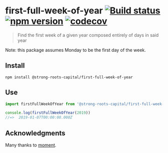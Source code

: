 # first-full-week-of-year [![Build status](https://travis-ci.org/strong-roots-capital/first-full-week-of-year.svg?branch=master)](https://travis-ci.org/strong-roots-capital/first-full-week-of-year) [![npm version](https://img.shields.io/npm/v/@strong-roots-capital/first-full-week-of-year.svg)](https://npmjs.org/package/@strong-roots-capital/first-full-week-of-year) [![codecov](https://codecov.io/gh/strong-roots-capital/first-full-week-of-year/branch/master/graph/badge.svg)](https://codecov.io/gh/strong-roots-capital/first-full-week-of-year)

> Find the first week of a given year composed entirely of days in said year

Note: this package assumes Monday to be the first day of the week.

## Install

``` shell
npm install @strong-roots-capital/first-full-week-of-year
```

## Use

``` typescript
import firstFullWeekOfYear from '@strong-roots-capital/first-full-week-of-year'

console.log(firstFullWeekOfYear(2019))
//=>  2019-01-07T00:00:00.000Z
```

## Acknowledgments

Many thanks to [moment](https://github.com/moment/moment).
